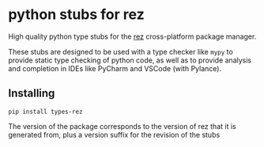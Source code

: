 # python stubs for rez

High quality python type stubs for the [rez](https://github.com/AcademySoftwareFoundation/rez)
cross-platform package manager.

These stubs are designed to be used with a type checker like `mypy` to provide static type checking of python code, as well as to provide analysis and completion in IDEs like PyCharm and VSCode (with Pylance).

## Installing

```commandline
pip install types-rez
```

The version of the package corresponds to the version of rez that it is generated from,
plus a version suffix for the revision of the stubs
